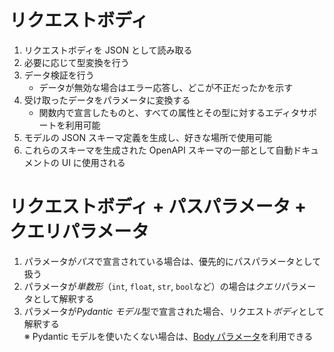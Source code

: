 # リクエストボディ

1. リクエストボディを JSON として読み取る
2. 必要に応じて型変換を行う
3. データ検証を行う
   - データが無効な場合はエラー応答し、どこが不正だったかを示す
4. 受け取ったデータをパラメータに変換する
   - 関数内で宣言したものと、すべての属性とその型に対するエディタサポートを利用可能
5. モデルの JSON スキーマ定義を生成し、好きな場所で使用可能
6. これらのスキーマを生成された OpenAPI スキーマの一部として自動ドキュメントの UI に使用される

# リクエストボディ + パスパラメータ + クエリパラメータ

1. パラメータが*パス*で宣言されている場合は、優先的にパスパラメータとして扱う
2. パラメータが*単数形*（`int`, `float`, `str`, `bool`など）の場合は*クエリ*パラメータとして解釈する
3. パラメータが*Pydantic モデル*型で宣言された場合、リクエスト*ボディ*として解釈する  
   ※ Pydantic モデルを使いたくない場合は、[Body パラメータ](https://fastapi.tiangolo.com/ja/tutorial/body-multiple-params/#_2)を利用できる
